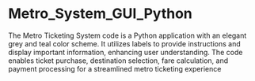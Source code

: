 # Metro_System_GUI_Python
The Metro Ticketing System code is a Python application with an elegant grey and teal color scheme. It utilizes labels to provide instructions and display important information, enhancing user understanding. The code enables ticket purchase, destination selection, fare calculation, and payment processing for a streamlined metro ticketing experience
